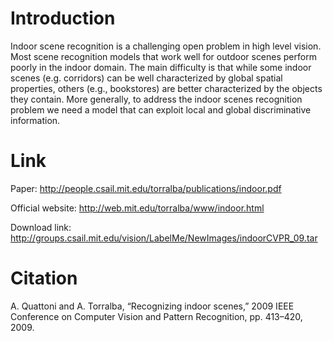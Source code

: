 # Introduction
Indoor scene recognition is a challenging open problem in high level vision. Most scene recognition models that work well for outdoor scenes perform poorly in the indoor domain. The main difficulty is that while some indoor scenes (e.g. corridors) can be well characterized by global spatial properties, others (e.g., bookstores) are better characterized by the objects they contain. More generally, to address the indoor scenes recognition problem we need a model that can exploit local and global discriminative information.

# Link
Paper: http://people.csail.mit.edu/torralba/publications/indoor.pdf

Official website: http://web.mit.edu/torralba/www/indoor.html

Download link: http://groups.csail.mit.edu/vision/LabelMe/NewImages/indoorCVPR_09.tar


# Citation
  A. Quattoni and A. Torralba, “Recognizing indoor scenes,” 2009 IEEE Conference on Computer Vision and Pattern Recognition, pp. 413–420, 2009.
